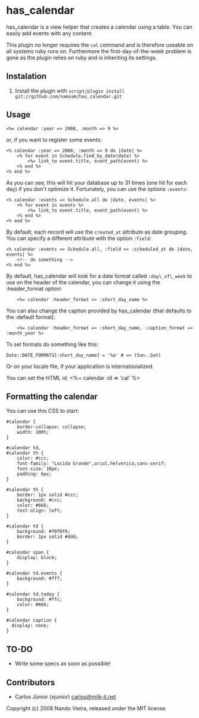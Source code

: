 has\_calendar
============

has\_calendar is a view helper that creates a calendar using a table. You can 
easily add events with any content.

This plugin no longer requires the `cal` command and is therefore useable on 
all systems ruby runs on. Furthermore the first-day-of-the-week problem is 
gone as the plugin relies on ruby and is inheriting its settings.


Instalation
-----------

1) Install the plugin with `script/plugin install git://github.com/namxam/has_calendar.git`

Usage
-----

	<%= calendar :year => 2008, :month => 9 %>

or, if you want to register some events:

	<% calendar :year => 2008, :month => 9 do |date| %>
		<% for event in Schedule.find_by_date(date) %>
			<%= link_to event.title, event_path(event) %>
		<% end %>
	<% end %>

As you can see, this will hit your database up to 31 times (one hit for each 
day) if you don't optimize it. Fortunately, you can use the options `:events`:

	<% calendar :events => Schedule.all do |date, events| %>
		<% for event in events %>
			<%= link_to event.title, event_path(event) %>
		<% end %>
	<% end %>

By default, each record will use the `created_at` attribute as date grouping. 
You can specify a different attribute with the option `:field`:

	<% calendar :events => Schedule.all, :field => :scheduled_at do |date, events| %>
		<!-- do something -->
	<% end %>

By default, has\_calendar will look for a date format called `:day\_of\_week` to use on the
header of the calendar, you can change it using the :header_format option:

        <%= calendar :header_format => :short_day_name %>

You can also change the caption provided by has\_calendar (that defaults to the
:default format):

        <%= calendar :header_format => :short_day_name, :caption_format => :month_year %>

To set formats do something like this:

	Date::DATE_FORMATS[:short_day_name] = '%a' # => (Sun..Sat)

Or on your locale file, if your application is internationalized.

You can set the HTML id:
	<%= calendar :id => 'cal' %>
	
Formatting the calendar
-----------------------

You can use this CSS to start:

	#calendar {
		border-collapse: collapse;
		width: 100%;
	}

	#calendar td,
	#calendar th {
		color: #ccc;
		font-family: "Lucida Grande",arial,helvetica,sans-serif;
		font-size: 10px;
		padding: 6px;
	}

	#calendar th {
		border: 1px solid #ccc;
		background: #ccc;
		color: #666;
		text-align: left;
	}

	#calendar td {
		background: #f0f0f0;
		border: 1px solid #ddd;
	}

	#calendar span {
		display: block;
	}

	#calendar td.events {
		background: #fff;
	}

	#calendar td.today {
		background: #ffc;
		color: #666;
	}

	#calendar caption {
	  display: none;
	}

TO-DO
-----

- Write some specs as soon as possible!

Contributors
------------

* Carlos Júnior (xjunior) <carlos@milk-it.net>

Copyright (c) 2008 Nando Vieira, released under the MIT license

